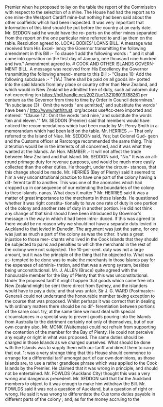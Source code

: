 Premier when he proposed to lay on the table the report of the Commission with respect to the selection of a mine. The House had had the report as to one mine-the Westport Cardiff mine-but nothing had been said about the other coalfields which had been inspected. It was very important that information of this kind should be put before the country at an early date. Mr. SEDDON said he would have the re- ports on the other mines separated from the report on the one particular mine referred to and lay them on the table. Resolution agreed to. LOCAL BODIES' LOANS BILL. A message was received from His Excel- lency the Governor transmitting the following amendment in this Bill :- To clause 1 add the following words : " and it shall come into operation on the first day of January, one thousand nine hundred and two." Amendment agreed to. # COOK AND OTHER ISLANDS GOVERN- MENT BILL. A message was received from His Excellency the Governor transmitting the following amend- ments to this Bill :- "Clause 10: Add the following subclause :- " (1A.) There shall be paid on all goods im- ported into the said Islands from any place or country other than New Zealand, and which would in New Zealand be admitted free of duty, such ad valorem duty not exceeding ten https://hdl.handle.net/2027/uc1.32106019788261 per centum as the Governor from time to time by Order in Council determines.' "In subclause (3) : Omit the words ' are admitted,' and substitute the words ' have been / http://www.hathitrust. org/access use#cc-zero imported and entered.' "Clause 12 : Omit the words 'and nine,' and substitute the words 'ten and eleven."" Mr. SEDDON (Premier) said that members would have noticed the recommendations which had been made by Mr. Percy Smith in a memorandum which had been laid on the table. Mr. HERRIES .-- That only referred to the Island of Niue. Mr. SEDDON said, Yes; but Colonel Gud- geon and the Customs officer at Rarotonga recommended the same thing. This alteration would be in the interests of all concerned, and it was what they wanted at the Islands. An Hon. MEMBER .- It will not affect the trade between New Zealand and that Island. Mr. SEDDON said, "No." It was an all- round primage duty for revenue purposes, and would be much more easily collected than the other duties. He thought, under the circum- stances, that this change should be made. Mr. HERRIES (Bay of Plenty) said it seemed to him a very unconstitutional practice to have one part of the colony having a dif- ferent tariff to another. This was one of the anomalies which had cropped up in consequence of our extending the boundaries of the colony to these Islands. nanas. What does it matter ? Mr. HERRIES said it was a matter of great importance to the merchants in those Islands. He questioned whether it was right constitu- tionally to have one rate of duty in one portion of the colony and another rate of duty in another portion. He did not think any change of that kind should have been introduced by Governor's message in the way in which it had been intro- duced. If this was agreed to there would be no reason why we should not have a separate duty levied in Auckland to that levied in Dunedin. The argument was just the same, for one was just as much a part of the colony as was the other. It was a great injustice to those mer- chants who lived in the Cook Islands that they should be subjected to pains and penalties to which the merchants in the rest of the colony were not subjected. The 10-per-cent. duty was not a large amount, but it was the principle of the thing that he objected to. What was at- tempted to be done was to make the merchants in those Islands pay for the expenses of adminis- tration, and that was a wrong system, besides being unconstitutional. Mr. J. ALLEN (Bruce) quite agreed with the honourable member for the Bay of Plenty that this was unconstitutional. Under the proposed tariff it might happen that goods which came free into New Zealand might be sent there direct from Sydney, and the islanders would have to pay a duty; and that was unfair. Sir J. G. WARD (Postmaster-General) could not understand the honourable member taking exception to the course that was proposed. Whilst perhaps it was correct that in dealing with ordinary matters there should be no dif- ferentiation between portions of the same cour. try, at the same time we must deal with special circumstances in a special way to prevent goods pouring into the Islands from Australia to the detriment certainly not only of themselves, but of our own country also. Mr. MONK (Waitemata) could not refrain from supporting the contention of the member for the Bay of Plenty. He could not perceive any equity or right in what was proposed. The same duties should be charged in those Islands as we charged ourselves. What should be done with the Islands was to supply them with our tariff and direct them to carry that out. 1; was a very strange thing that this House should commence to arrange for a differential tarif amongst part of our own dominions, as those islands are, to use a rather grandiose phrase which was applied to the Cook Islands by the Premier. He claimed that it was wrong in principle, and should not be entertained. Mr. FOWLDS (Auckland City) thought this was a very wrong and dangerous precedent. Mr. SEDDON said that for the Auckland members to object to it was enough to make him withdraw the Bill. Mr. FOWLDS said it was not a question of Auckland, but a question of right or wrong. He said it was wrong to differentiate the Cus toms duties payable in different parts of the colony ; and, as for the money accruing to the 